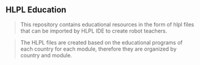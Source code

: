 ## HLPL Education
>This repository contains educational resources in the form of hlpl files that can be imported by HLPL IDE to create robot teachers.

>The HLPL files are created based on the educational programs of each country for each module, therefore they are organized by country and module.
